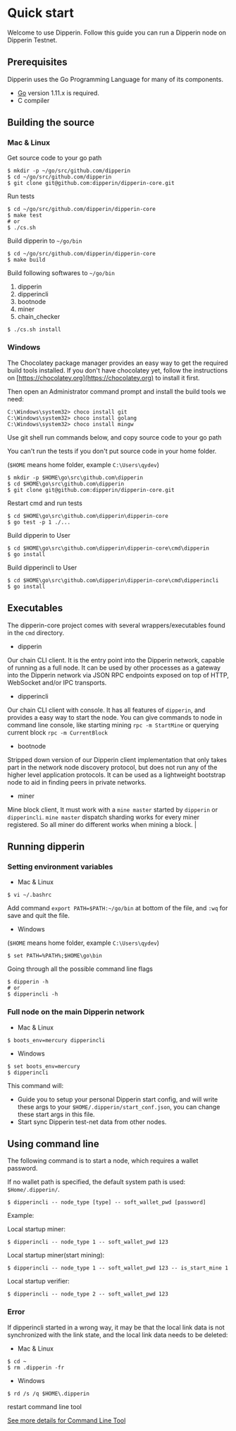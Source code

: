 # Quick start
Welcome to use Dipperin. Follow this guide you can run a Dipperin node on Dipperin Testnet.

## Prerequisites
Dipperin uses the Go Programming Language for many of its components.

- [Go](https://golang.org/dl/) version 1.11.x is required.
- C compiler

## Building the source

### Mac & Linux

Get source code to your go path

```shell
$ mkdir -p ~/go/src/github.com/dipperin
$ cd ~/go/src/github.com/dipperin
$ git clone git@github.com:dipperin/dipperin-core.git
```

Run tests

```shell
$ cd ~/go/src/github.com/dipperin/dipperin-core
$ make test
# or
$ ./cs.sh
```

Build dipperin to `~/go/bin`

```shell
$ cd ~/go/src/github.com/dipperin/dipperin-core
$ make build
```

Build following softwares to `~/go/bin`

1. dipperin
2. dipperincli
3. bootnode
4. miner
5. chain_checker

```
$ ./cs.sh install
```

### Windows

The Chocolatey package manager provides an easy way to get the required build tools installed. If you don't have chocolatey yet, follow the instructions on [https://chocolatey.org](https://chocolatey.org) to install it first.

Then open an Administrator command prompt and install the build tools we need:

```
C:\Windows\system32> choco install git
C:\Windows\system32> choco install golang
C:\Windows\system32> choco install mingw
```

Use git shell run commands below, and copy source code to your go path

You can't run the tests if you don't put source code in your home folder.

(`$HOME` means home folder, example `C:\Users\qydev`)

```
$ mkdir -p $HOME\go\src\github.com\dipperin
$ cd $HOME\go\src\github.com\dipperin
$ git clone git@github.com:dipperin/dipperin-core.git
```

Restart cmd and run tests

```
$ cd $HOME\go\src\github.com\dipperin\dipperin-core
$ go test -p 1 ./...
```

Build dipperin to User

```
$ cd $HOME\go\src\github.com\dipperin\dipperin-core\cmd\dipperin
$ go install
```

Build dipperincli to User

```
$ cd $HOME\go\src\github.com\dipperin\dipperin-core\cmd\dipperincli
$ go install
```

## Executables

The dipperin-core project comes with several wrappers/executables found in the `cmd` directory.

- dipperin

Our chain CLI client. It is the entry point into the Dipperin network, capable of running as a full node.
It can be used by other processes as a gateway into the Dipperin network via JSON RPC endpoints exposed on top of HTTP,
WebSocket and/or IPC transports.

- dipperincli

Our chain CLI client with console. It has all features of `dipperin`, and provides a easy way to start the node.
You can give commands to node in command line console, like starting mining `rpc -m StartMine` or querying current block `rpc -m CurrentBlock`

- bootnode

Stripped down version of our Dipperin client implementation that only takes part in the network node discovery protocol,
but does not run any of the higher level application protocols.
It can be used as a lightweight bootstrap node to aid in finding peers in private networks.

- miner

Mine block client, It must work with a `mine master` started by `dipperin` or `dipperincli`.
`mine master` dispatch sharding works for every miner registered.
So all miner do different works when mining a block. |

## Running dipperin

### Setting environment variables

- Mac & Linux

```
$ vi ~/.bashrc
```

Add command `export PATH=$PATH:~/go/bin` at bottom of the file,
and `:wq` for save and quit the file.

- Windows

(`$HOME` means home folder, example `C:\Users\qydev`)

```
$ set PATH=%PATH%;$HOME\go\bin
```

Going through all the possible command line flags

```shell
$ dipperin -h
# or
$ dipperincli -h
```

### Full node on the main Dipperin network

- Mac & Linux

```shell
$ boots_env=mercury dipperincli
```

- Windows

```shell
$ set boots_env=mercury
$ dipperincli
```

This command will:

 * Guide you to setup your personal Dipperin start config, and will write these args to your `$HOME/.dipperin/start_conf.json`, you can change these start args in this file.
 * Start sync Dipperin test-net data from other nodes.

## Using command line

The following command is to start a node, which requires a wallet password.

If no wallet path is specified, the default system path is used: `$Home/.dipperin/`.

```
$ dipperincli -- node_type [type] -- soft_wallet_pwd [password]
```

Example:

Local startup miner:
```
$ dipperincli -- node_type 1 -- soft_wallet_pwd 123
```

Local startup miner(start mining):
```
$ dipperincli -- node_type 1 -- soft_wallet_pwd 123 -- is_start_mine 1
```

Local startup verifier:
```
$ dipperincli -- node_type 2 -- soft_wallet_pwd 123
```

### Error

If dipperincli started in a wrong way,
it may be that the local link data is not synchronized with the link state,
and the local link data needs to be deleted:

- Mac & Linux

```
$ cd ~
$ rm .dipperin -fr
```

- Windows

```
$ rd /s /q $HOME\.dipperin
```

restart command line tool

[See more details for Command Line Tool](../design/commands.html)
